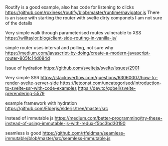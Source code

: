 

 Routify is a good example,
 also has code for listening to clicks
 https://github.com/roxiness/routify/blob/master/runtime/navigator.js
 There is an issue with starting the router with svelte dirty componets I am not sure of the details

 Very simple walk through parameterised routes vulnerable to XSS
https://willtaylor.blog/client-side-routing-in-vanilla-js/

simple router uses interval and polling, not sure why
https://medium.com/javascript-by-doing/create-a-modern-javascript-router-805fc14d084d

Issue of hydration
https://github.com/sveltejs/svelte/issues/2901

Very simple SSR https://stackoverflow.com/questions/63060007/how-to-render-svelte-server-side
https://letconst.com/uncategorised/introduction-to-svelte-ssr-with-code-examples
https://dev.to/gobeli/svelte-prerendering-5579

example framework with hydration https://github.com/Elderjs/elderjs/tree/master/src

Instead of immutable js https://medium.com/better-programming/try-these-instead-of-using-immutable-js-with-redux-f5bc3bd30190

seamless is good
https://github.com/rtfeldman/seamless-immutable/blob/master/src/seamless-immutable.js
